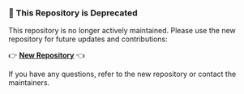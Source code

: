 ### 🚨 This Repository is Deprecated
This repository is no longer actively maintained. Please use the new repository for future updates and contributions:

👉 **[New Repository](https://github.com/username/new-repository)** 👈

If you have any questions, refer to the new repository or contact the maintainers.
